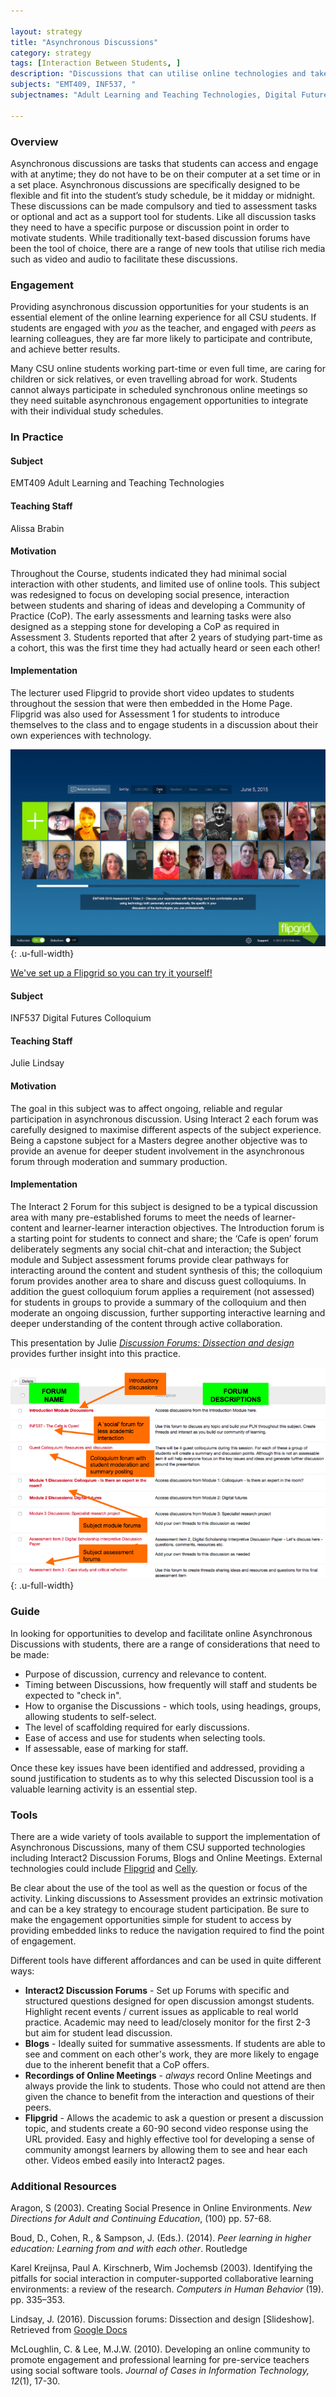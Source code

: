 ```yaml
---

layout: strategy
title: "Asynchronous Discussions"
category: strategy
tags: [Interaction Between Students, ]
description: "Discussions that can utilise online technologies and take place without students having to be present at the same time. "
subjects: "EMT409, INF537, "
subjectnames: "Adult Learning and Teaching Technologies, Digital Futures Colloquium, "

---
```


### Overview

Asynchronous discussions are tasks that students can access and engage with at anytime; they do not have to be on their computer at a set time or in a set place. Asynchronous discussions are specifically designed to be flexible and fit into the student’s study schedule, be it midday or midnight. These discussions can be made compulsory and tied to assessment tasks or optional and act as a support tool for students. Like all discussion tasks they need to have a specific purpose or discussion point in order to motivate students. While traditionally text-based discussion forums have been the tool of choice, there are a range of new tools that utilise rich media such as video and audio to facilitate these discussions.

### Engagement

Providing asynchronous discussion opportunities for your students is an essential element of the online learning experience for all CSU students. If students are engaged with *you* as the teacher, and engaged with *peers* as learning colleagues, they are far more likely to participate and contribute, and achieve better results.

Many CSU online students working part-time or even full time, are caring for children or sick relatives, or even travelling abroad for work. Students cannot always participate in scheduled synchronous online meetings so they need suitable asynchronous engagement opportunities to integrate with their individual study schedules.

### In Practice
<div class="u-release practice" >

<div class="practice-item">
<div class="practice-content" markdown="1">

#### Subject

EMT409 Adult Learning and Teaching Technologies

#### Teaching Staff

Alissa Brabin

#### Motivation

Throughout the Course, students indicated they had minimal social interaction with other students, and limited use of online tools. This subject was redesigned to focus on developing social presence, interaction between students and sharing of ideas and developing a Community of Practice (CoP). The early assessments and learning tasks were also designed as a stepping stone for developing a CoP as required in Assessment 3. Students reported that after 2 years of studying part-time as a cohort, this was the first time they had actually heard or seen each other!

#### Implementation

The lecturer used Flipgrid to provide short video updates to students throughout the session that were then embedded in the Home Page. Flipgrid was also used for Assessment 1 for students to introduce themselves to the class and to engage students in a discussion about their own experiences with technology.

![Example of Flipgrid](../images/practices/Asynchronous-Discussions-EMT409.jpg){: .u-full-width}

[We've set up a Flipgrid so you can try it yourself!](http://flipgrid.com/271f9f)

</div>
</div>

<div class="practice-item">
<div class="practice-content" markdown="1">

#### Subject

INF537 Digital Futures Colloquium

#### Teaching Staff

Julie Lindsay

#### Motivation

The goal in this subject was to affect ongoing, reliable and regular participation in asynchronous discussion. Using Interact 2 each forum was carefully designed to maximise different aspects of the subject experience. Being a capstone subject for a Masters degree another objective was to provide an avenue for deeper student involvement in the asynchronous forum through moderation and summary production.

#### Implementation

The Interact 2 Forum for this subject is designed to be a typical discussion area with many pre-established forums to meet the needs of learner-content and learner-learner interaction objectives. The Introduction forum is a starting point for students to connect and share; the ‘Cafe is open’ forum deliberately segments any social chit-chat and interaction; the Subject module and Subject assessment forums provide clear pathways for interacting around the content and student synthesis of this; the colloquium forum provides another area to share and discuss guest colloquiums. In addition the guest colloquium forum applies a requirement (not assessed) for students in groups to provide a summary of the colloquium and then moderate an ongoing discussion, further supporting interactive learning and deeper understanding of the content through active collaboration.

This presentation by Julie *[Discussion Forums: Dissection and design](https://docs.google.com/presentation/d/13gdFkfMJfmSbdRmiTYBQsTDspgFdE71OJ5sqI2Gl3LI/pub?start=false&loop=false&delayms=3000)* provides further insight into this practice.

![Labelled diagram of Discussion Forum Design](../images/practices/Asynchronous-Discussion-ETL523.png){: .u-full-width}
</div>
</div>
</div>

### Guide

In looking for opportunities to develop and facilitate online Asynchronous Discussions with students, there are a range of considerations that need to be made:

* Purpose of discussion, currency and relevance to content.
* Timing between Discussions, how frequently will staff and students be expected to "check in".
* How to organise the Discussions - which tools, using headings, groups, allowing students to self-select.
* The level of scaffolding required for early discussions.
* Ease of access and use for students when selecting tools.
* If assessable, ease of marking for staff.

Once these key issues have been identified and addressed, providing a sound justification to students as to why this selected Discussion tool is a valuable learning activity is an essential step.

### Tools

There are a wide variety of tools available to support the implementation of Asynchronous Discussions, many of them CSU supported technologies including Interact2 Discussion Forums, Blogs and Online Meetings. External technologies could include [Flipgrid](http://www.flipgrid.com) and [Celly](https://cel.ly/).

Be clear about the use of the tool as well as the question or focus of the activity. Linking discussions to Assessment provides an extrinsic motivation and can be a key strategy to encourage student participation. Be sure to make the engagement opportunities simple for student to access by providing embedded links to reduce the navigation required to find the point of engagement.

Different tools have different affordances and can be used in quite different ways:

* **Interact2 Discussion Forums** - Set up Forums with specific and structured questions designed for open discussion amongst students. Highlight recent events / current issues as applicable to real world practice. Academic may need to lead/closely monitor for the first 2-3 but aim for student lead discussion.
* **Blogs** - Ideally suited for summative assessments. If students are able to see and comment on each other's work, they are more likely to engage due to the inherent benefit that a CoP offers.
* **Recordings of Online Meetings** - *always* record Online Meetings and always provide the link to students. Those who could not attend are then given the chance to benefit from the interaction and questions of their peers.
* **Flipgrid** - Allows the academic to ask a question or present a discussion topic, and students create a 60-90 second video response using the URL provided. Easy and highly effective tool for developing a sense of community amongst learners by allowing them to see and hear each other. Videos embed easily into Interact2 pages.

### Additional Resources

<div class="apa-ref" markdown="1">

Aragon, S (2003). Creating Social Presence in Online Environments. *New Directions for Adult and Continuing Education*, (100) pp. 57-68.

Boud, D., Cohen, R., & Sampson, J. (Eds.). (2014). *Peer learning in higher education: Learning from and with each other*. Routledge

Karel Kreijnsa, Paul A. Kirschnerb, Wim Jochemsb (2003). Identifying the pitfalls for social interaction in computer-supported collaborative learning environments: a review of the research. *Computers in Human Behavior* (19). pp. 335–353.

Lindsay, J. (2016). Discussion forums: Dissection and design [Slideshow]. Retrieved from [Google Docs](https://docs.google.com/presentation/d/13gdFkfMJfmSbdRmiTYBQsTDspgFdE71OJ5sqI2Gl3LI/pub?start=false&loop=false&delayms=3000)

McLoughlin, C. & Lee, M.J.W. (2010). Developing an online community to promote engagement and professional learning for pre-service teachers using social software tools. *Journal of Cases in Information Technology, 12*(1), 17-30.

</div>
